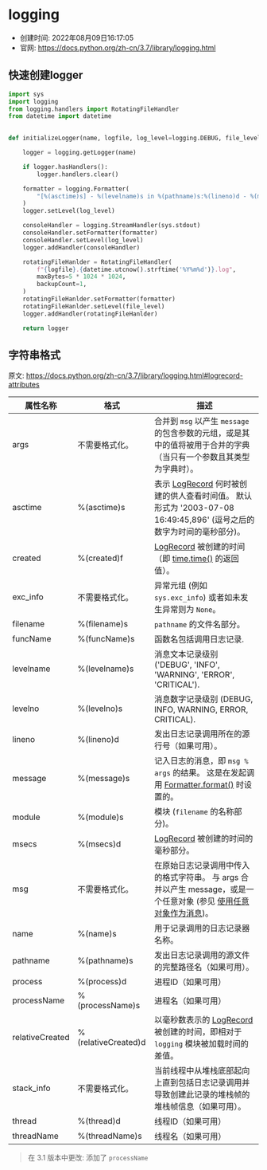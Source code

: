 # logging

- 创建时间: 2022年08月09日16:17:05
- 官网: <https://docs.python.org/zh-cn/3.7/library/logging.html>

## 快速创建logger

```python
import sys
import logging
from logging.handlers import RotatingFileHandler
from datetime import datetime

        
def initializeLogger(name, logfile, log_level=logging.DEBUG, file_level=logging.INFO):

    logger = logging.getLogger(name)

    if logger.hasHandlers():
        logger.handlers.clear()

    formatter = logging.Formatter(
        "[%(asctime)s] - %(levelname)s in %(pathname)s:%(lineno)d - %(message)s"
    )
    logger.setLevel(log_level)

    consoleHandler = logging.StreamHandler(sys.stdout)
    consoleHandler.setFormatter(formatter)
    consoleHandler.setLevel(log_level)
    logger.addHandler(consoleHandler)

    rotatingFileHanlder = RotatingFileHandler(
        f"{logfile}.{datetime.utcnow().strftime('%Y%m%d')}.log",
        maxBytes=5 * 1024 * 1024,
        backupCount=1,
    )
    rotatingFileHanlder.setFormatter(formatter)
    rotatingFileHanlder.setLevel(file_level)
    logger.addHandler(rotatingFileHanlder)

    return logger
```

## 字符串格式

原文: <https://docs.python.org/zh-cn/3.7/library/logging.html#logrecord-attributes>

| 属性名称        | 格式                | 描述                                                                                                                                                                                                |
| --------------- | ------------------- | --------------------------------------------------------------------------------------------------------------------------------------------------------------------------------------------------- |
| args            | 不需要格式化。      | 合并到 `msg` 以产生 `message` 的包含参数的元组，或是其中的值将被用于合并的字典（当只有一个参数且其类型为字典时）。                                                                                  |
| asctime         | %(asctime)s         | 表示 [LogRecord](https://docs.python.org/zh-cn/3.7/library/logging.html#logging.LogRecord) 何时被创建的供人查看时间值。 默认形式为 '2003-07-08 16:49:45,896' (逗号之后的数字为时间的毫秒部分)。     |
| created         | %(created)f         | [LogRecord](https://docs.python.org/zh-cn/3.7/library/logging.html#logging.LogRecord) 被创建的时间（即 [time.time()](https://docs.python.org/zh-cn/3.7/library/time.html#time.time) 的返回值）。    |
| exc_info        | 不需要格式化。      | 异常元组 (例如 `sys.exc_info`) 或者如未发生异常则为 `None`。                                                                                                                                        |
| filename        | %(filename)s        | `pathname` 的文件名部分。                                                                                                                                                                           |
| funcName        | %(funcName)s        | 函数名包括调用日志记录.                                                                                                                                                                             |
| levelname       | %(levelname)s       | 消息文本记录级别 ('DEBUG', 'INFO', 'WARNING', 'ERROR', 'CRITICAL').                                                                                                                                 |
| levelno         | %(levelno)s         | 消息数字记录级别 (DEBUG, INFO, WARNING, ERROR, CRITICAL).                                                                                                                                           |
| lineno          | %(lineno)d          | 发出日志记录调用所在的源行号（如果可用）。                                                                                                                                                          |
| message         | %(message)s         | 记入日志的消息，即 `msg % args` 的结果。 这是在发起调用 [Formatter.format()](https://docs.python.org/zh-cn/3.7/library/logging.html#logging.Formatter.format) 时设置的。                            |
| module          | %(module)s          | 模块 (`filename` 的名称部分)。                                                                                                                                                                      |
| msecs           | %(msecs)d           | [LogRecord](https://docs.python.org/zh-cn/3.7/library/logging.html#logging.LogRecord) 被创建的时间的毫秒部分。                                                                                      |
| msg             | 不需要格式化。      | 在原始日志记录调用中传入的格式字符串。 与 args 合并以产生 message，或是一个任意对象 (参见 [使用任意对象作为消息](https://docs.python.org/zh-cn/3.7/howto/logging.html#arbitrary-object-messages))。 |
| name            | %(name)s            | 用于记录调用的日志记录器名称。                                                                                                                                                                      |
| pathname        | %(pathname)s        | 发出日志记录调用的源文件的完整路径名（如果可用）。                                                                                                                                                  |
| process         | %(process)d         | 进程ID（如果可用）                                                                                                                                                                                  |
| processName     | %(processName)s     | 进程名（如果可用）                                                                                                                                                                                  |
| relativeCreated | %(relativeCreated)d | 以毫秒数表示的 [LogRecord](https://docs.python.org/zh-cn/3.7/library/logging.html#logging.LogRecord) 被创建的时间，即相对于 `logging` 模块被加载时间的差值。                                        |
| stack_info      | 不需要格式化。      | 当前线程中从堆栈底部起向上直到包括日志记录调用并导致创建此记录的堆栈帧的堆栈帧信息（如果可用）。                                                                                                    |
| thread          | %(thread)d          | 线程ID（如果可用）                                                                                                                                                                                  |
| threadName      | %(threadName)s      | 线程名（如果可用）                                                                                                                                                                                  |

> 在 3.1 版本中更改: 添加了 `processName`
